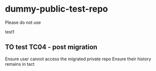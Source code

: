 # dummy-public-test-repo
Please do not use

test1

TO test TC04 - post migration
---------------------------------
Ensure user cannot access the migrated private repo
Ensure their history remains in tact 
